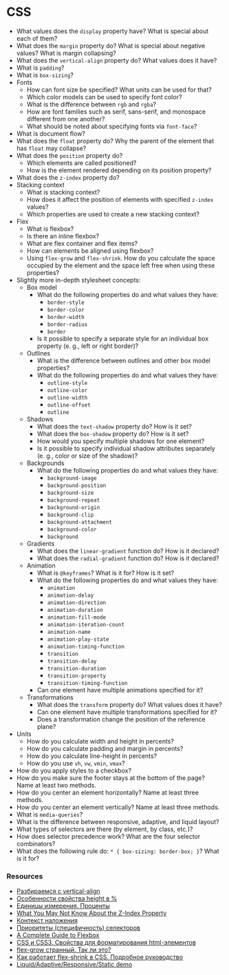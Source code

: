 # CSS

* What values does the `display` property have? What is special about each of them?
* What does the `margin` property do? What is special about negative values? What is margin collapsing?
* What does the `vertical-align` property do? What values does it have?
* What is `padding`?
* What is `box-sizing`?
* Fonts
   * How can font size be specified? What units can be used for that?
   * Which color models can be used to specify font color?
   * What is the difference between `rgb` and `rgba`?
   * How  are font families such as serif, sans-serif, and monospace different from one another?
   * What should be noted about specifying fonts via `font-face`?
* What is document flow?
* What does the `float` property do? Why the parent of the element that has `float` may collapse?
* What does the `position` property do?
   * Which elements are called positioned?
   * How is the element rendered depending on its position property?
* What does the `z-index` property do?
* Stacking context
   * What is stacking context?
   * How does it affect the position of elements with specified `z-index` values?
   * Which properties are used to create a new stacking context?
* Flex
   * What is flexbox?
   * Is there an inline flexbox?
   * What are flex container and flex items?
   * How can elements be aligned using flexbox?
   * Using `flex-grow` and `flex-shrink`. How do you calculate the space occupied by the element and the space left free when using these properties?
* Slightly more in-depth stylesheet concepts:
   * Box model
      * What do the following properties do and what values they have:
         * `border-style`
         * `border-color`
         * `border-width`
         * `border-radius`
         * `border`
      * Is it possible to specify a separate style for an individual box property (e. g., left or right border)?
   * Outlines
      * What is the difference between outlines and other box model properties?
      * What do the following properties do and what values they have:
         * `outline-style`
         * `outline-color`
         * `outline-width`
         * `outline-offset`
         * `outline`
   * Shadows
      * What does the `text-shadow` property do? How is it set?
      * What does the `box-shadow` property do? How is it set?
      * How would you specify multiple shadows for one element?
      * Is it possible to specify individual shadow attributes separately (e. g., color or size of the shadow)?
   * Backgrounds
      * What do the following properties do and what values they have:
         * `background-image`
         * `background-position`
         * `background-size`
         * `background-repeat`
         * `background-origin`
         * `background-clip`
         * `background-attachment`
         * `background-color`
         * `background`
   * Gradients
      * What does the `linear-gradient` function do? How is it declared?
      * What does the `radial-gradient` function do? How is it declared?
   * Animation
      * What is `@keyframes`? What is it for? How is it set?
      * What do the following properties do and what values they have:
         * `animation`
         * `animation-delay`
         * `animation-direction`
         * `animation-duration`
         * `animation-fill-mode`
         * `animation-iteration-count`
         * `animation-name`
         * `animation-play-state`
         * `animation-timing-function`
         * `transition`
         * `transition-delay`
         * `transition-duration`
         * `transition-property`
         * `transition-timing-function`
      * Can one element have multiple animations specified for it?
   * Transformations
      * What does the `transform` property do? What values does it have?
      * Can one element have multiple transformations specified for it?
      * Does a transformation change the position of the reference plane?
* Units
   * How do you calculate width and height in percents?
   * How do you calculate padding and margin in percents?
   * How do you calculate line-height in percents?
   * How do you use `vh`, `vw`, `vmin`, `vmax`?
* How do you apply styles to a checkbox?
* How do you make sure the footer stays at the bottom of the page? Name at least two methods.
* How do you center an element horizontally? Name at least three methods.
* How do you center an element vertically? Name at least three methods.
* What is `media-queries`?
* What is the difference between responsive, adaptive, and liquid layout?
* What types of selectors are there (by element, by class, etc.)?
* How does selector precedence work? What are the four selector combinators?
* What does the following rule do: `* { box-sizing: border-box; }`? What is it for?

### Resources

* [Разбираемся с vertical-align](https://web-standards.ru/articles/vertical-align/)
* [Особенности свойства height в %](https://learn.javascript.ru/height-percent/)
* [Единицы измерения. Проценты](https://learn.javascript.ru/css-units#protsenty/)
* [What You May Not Know About the Z-Index Property](https://webdesign.tutsplus.com/articles/what-you-may-not-know-about-the-z-index-property--webdesign-16892)
* [Контекст наложения](https://developer.mozilla.org/ru/docs/Web/CSS/CSS_Positioning/Understanding_z_index/The_stacking_context)
* [Приоритеты (специфичность) селекторов](https://habr.com/ru/post/137588/)
* [A Complete Guide to Flexbox](https://css-tricks.com/snippets/css/a-guide-to-flexbox/)
* [CSS и CSS3. Свойства для форматирования html-элементов](https://html5book.ru/css-css3/)
* [flex-grow странный. Так ли это?](https://css-live.ru/articles/flex-grow-strannyj-tak-li-eto.html)
* [Как работает flex-shrink в CSS. Подробное руководство](https://medium.com/@stasonmars/%D0%BA%D0%B0%D0%BA-%D1%80%D0%B0%D0%B1%D0%BE%D1%82%D0%B0%D0%B5%D1%82-flex-shrink-%D0%B2-css-%D0%BF%D0%BE%D0%B4%D1%80%D0%BE%D0%B1%D0%BD%D0%BE%D0%B5-%D1%80%D1%83%D0%BA%D0%BE%D0%B2%D0%BE%D0%B4%D1%81%D1%82%D0%B2%D0%BE-c41e40767194)
* [Liquid/Adaptive/Responsive/Static demo](http://www.liquidapsive.com/)
